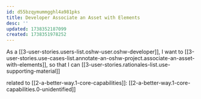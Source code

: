 ```yaml
---
id: d55bzqymummgghl4a981pks
title: Developer Associate an Asset with Elements
desc: ''
updated: 1738352187099
created: 1738351978252
---
```


As a [[3-user-stories.users-list.oshw-user.oshw-developer]],
I want to [[3-user-stories.use-cases-list.annotate-an-oshw-project.associate-an-asset-with-elements]],
so that I can [[3-user-stories.rationales-list.use-supporting-material]]

related to [[2-a-better-way.1-core-capabilities]]: [[2-a-better-way.1-core-capabilities.0-unidentified]]
